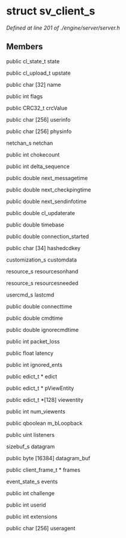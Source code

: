 # struct sv_client_s

*Defined at line 201 of ./engine/server/server.h*

## Members

public cl_state_t state

public cl_upload_t upstate

public char [32] name

public int flags

public CRC32_t crcValue

public char [256] userinfo

public char [256] physinfo

netchan_s netchan

public int chokecount

public int delta_sequence

public double next_messagetime

public double next_checkpingtime

public double next_sendinfotime

public double cl_updaterate

public double timebase

public double connection_started

public char [34] hashedcdkey

customization_s customdata

resource_s resourcesonhand

resource_s resourcesneeded

usercmd_s lastcmd

public double connecttime

public double cmdtime

public double ignorecmdtime

public int packet_loss

public float latency

public int ignored_ents

public edict_t * edict

public edict_t * pViewEntity

public edict_t *[128] viewentity

public int num_viewents

public qboolean m_bLoopback

public uint listeners

sizebuf_s datagram

public byte [16384] datagram_buf

public client_frame_t * frames

event_state_s events

public int challenge

public int userid

public int extensions

public char [256] useragent



